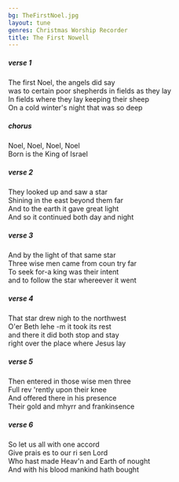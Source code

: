 ```yaml
---
bg: TheFirstNoel.jpg
layout: tune
genres: Christmas Worship Recorder 
title: The First Nowell  
---
```


  
##### verse 1  
  
The first Noel, the angels did say   
was to certain poor shepherds in fields as they lay   
In fields where they lay keeping their sheep   
On a cold winter's night that was so  deep   
  
  
##### chorus  
  
  Noel, Noel, Noel, Noel  
  Born is the King of Israel   
    
    
##### verse 2  
  
They looked up and saw a star   
Shining in the east beyond them far   
And to the earth it gave great light   
And so it continued both day and night   
  
  
##### verse 3  
  
And by the light of that same star   
Three wise men came from coun try far  
To seek for-a king was their intent   
and to follow the star whereever it went  
  
  
##### verse 4  
  
That star drew nigh to the northwest  
O'er Beth lehe -m it took its rest  
and there it did both stop and stay  
right over the place where Jesus lay  
  
  
##### verse 5  
  
Then entered in those wise men three  
Full rev 'rently upon their knee  
And offered there in his presence  
Their gold and mhyrr and frankinsence  
  
  
##### verse 6  
  
So let us all with one accord  
Give prais es to our ri sen Lord  
Who hast made Heav'n and Earth of nought  
And with his blood mankind hath bought  
  
